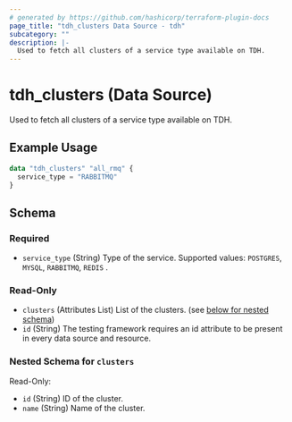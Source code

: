 ```yaml
---
# generated by https://github.com/hashicorp/terraform-plugin-docs
page_title: "tdh_clusters Data Source - tdh"
subcategory: ""
description: |-
  Used to fetch all clusters of a service type available on TDH.
---
```


# tdh_clusters (Data Source)

Used to fetch all clusters of a service type available on TDH.

## Example Usage

```terraform
data "tdh_clusters" "all_rmq" {
  service_type = "RABBITMQ"
}
```

<!-- schema generated by tfplugindocs -->
## Schema

### Required

- `service_type` (String) Type of the service. Supported values: `POSTGRES`, `MYSQL`, `RABBITMQ`, `REDIS` .

### Read-Only

- `clusters` (Attributes List) List of the clusters. (see [below for nested schema](#nestedatt--clusters))
- `id` (String) The testing framework requires an id attribute to be present in every data source and resource.

<a id="nestedatt--clusters"></a>
### Nested Schema for `clusters`

Read-Only:

- `id` (String) ID of the cluster.
- `name` (String) Name of the cluster.



